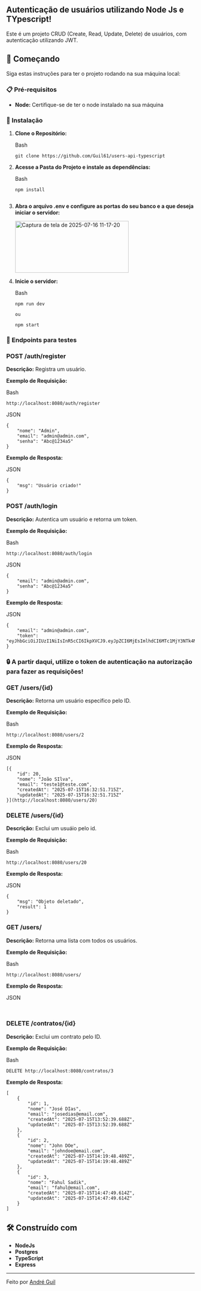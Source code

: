 
## Autenticação de usuários utilizando Node Js e TYpescript!

Este é um projeto CRUD (Create, Read, Update, Delete) de usuários, com autenticação utilizando JWT.

## 🚀 Começando

Siga estas instruções para ter o projeto rodando na sua máquina local:

### 📋 Pré-requisitos

-   **Node:** Certifique-se de ter o node instalado na sua máquina


### 🔧 Instalação

1.  **Clone o Repositório:**
    
    Bash
    
    ```
    git clone https://github.com/Guil61/users-api-typescript
    
    ```
    
2.  **Acesse a Pasta do Projeto e instale as dependências:**
    
    Bash
    
    ```
    npm install

    
    ```

2.  **Abra o arquivo .env e configure as portas do seu banco e a que deseja iniciar o servidor:**
    
    <img width="303" height="138" alt="Captura de tela de 2025-07-16 11-17-20" src="https://github.com/user-attachments/assets/34d3a180-ced7-4f05-bf29-2c9b814a323e" />



3.  **Inicie o servidor:**
    
    Bash
    
    ```
    npm run dev

    ou

    npm start

    ```    

### 🔧 Endpoints para testes

### POST /auth/register

**Descrição:** Registra um usuário.

**Exemplo de Requisição:**

Bash

```
http://localhost:8080/auth/register

```
JSON

```
{
    "nome": "Admin",
    "email": "admin@admin.com",
    "senha": "Abc@1234a5"
}
```

**Exemplo de Resposta:**

JSON

```
{
    "msg": "Usuário criado!"
}

```


### POST /auth/login

**Descrição:** Autentica um usuário e retorna um token.

**Exemplo de Requisição:**

Bash

```
http://localhost:8080/auth/login

```
JSON

```
{
    "email": "admin@admin.com",
    "senha": "Abc@1234a5"
}
```

**Exemplo de Resposta:**

JSON

```
{
    "email": "admin@admin.com",
    "token": "eyJhbGciOiJIUzI1NiIsInR5cCI6IkpXVCJ9.eyJpZCI6MjEsImlhdCI6MTc1MjY3NTk4MiwiZXhwIjoxNzUyNzYyMzgyfQ.Ql7xHLBqvwmkuZKPSouuuRfQY2Lb0TZxyktAAC2Z1pk"
}

```

### 🔒 A partir daqui, utilize o token de autenticação na autorização para fazer as requisições!

### GET /users/{id}

**Descrição:** Retorna um usuário específico pelo ID.

**Exemplo de Requisição:**

Bash

```
http://localhost:8080/users/2

```


**Exemplo de Resposta:**

JSON

```
[{
    "id": 20,
    "nome": "João SIlva",
    "email": "teste1@teste.com",
    "createdAt": "2025-07-15T16:32:51.715Z",
    "updatedAt": "2025-07-15T16:32:51.715Z"
}](http://localhost:8080/users/20)
```


### DELETE /users/{id}

**Descrição:** Exclui um usuáio pelo id.

**Exemplo de Requisição:**

Bash

```
http://localhost:8080/users/20

```


**Exemplo de Resposta:**

JSON

```
{
    "msg": "Objeto deletado",
    "result": 1
}

```


### GET /users/

**Descrição:** Retorna uma lista com todos os usuários.

**Exemplo de Requisição:**

Bash

```
http://localhost:8080/users/
```




**Exemplo de Resposta:**

JSON

```


```


### DELETE /contratos/{id}

**Descrição:** Exclui um contrato pelo ID.

**Exemplo de Requisição:**

Bash

```
DELETE http://localhost:8080/contratos/3

```


**Exemplo de Resposta:**

```
[
    {
        "id": 1,
        "nome": "José DIas",
        "email": "josedias@email.com",
        "createdAt": "2025-07-15T13:52:39.688Z",
        "updatedAt": "2025-07-15T13:52:39.688Z"
    },
    {
        "id": 2,
        "nome": "John DOe",
        "email": "johndoe@email.com",
        "createdAt": "2025-07-15T14:19:48.489Z",
        "updatedAt": "2025-07-15T14:19:48.489Z"
    },
    {
        "id": 3,
        "nome": "Fahul Sadik",
        "email": "fahul@email.com",
        "createdAt": "2025-07-15T14:47:49.614Z",
        "updatedAt": "2025-07-15T14:47:49.614Z"
    }
]
```




## 🛠️ Construído com

-   **NodeJs**
-   **Postgres**
-   **TypeScript** 
-   **Express** 

----------

 Feito por [André Guil](https://github.com/Guil61) 
